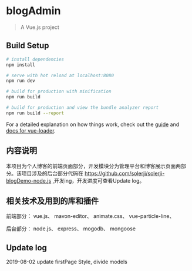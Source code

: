 # blogAdmin

> A Vue.js project

## Build Setup

``` bash
# install dependencies
npm install

# serve with hot reload at localhost:8080
npm run dev

# build for production with minification
npm run build

# build for production and view the bundle analyzer report
npm run build --report
```

For a detailed explanation on how things work, check out the [guide](http://vuejs-templates.github.io/webpack/) and [docs for vue-loader](http://vuejs.github.io/vue-loader).

## 内容说明
本项目为个人博客的前端页面部分，开发模块分为管理平台和博客展示页面两部分。该项目涉及的后台部分代码在 https://github.com/solerji/solerji-blogDemo-node.js ,开发ing，开发进度可查看Update log。

## 相关技术及用到的库和插件
前端部分：
vue.js、
mavon-editor、
animate.css、
vue-particle-line、

后台部分：
node.js、
express、
mogodb、
mongoose


## Update log
2019-08-02 update firstPage Style, divide models
